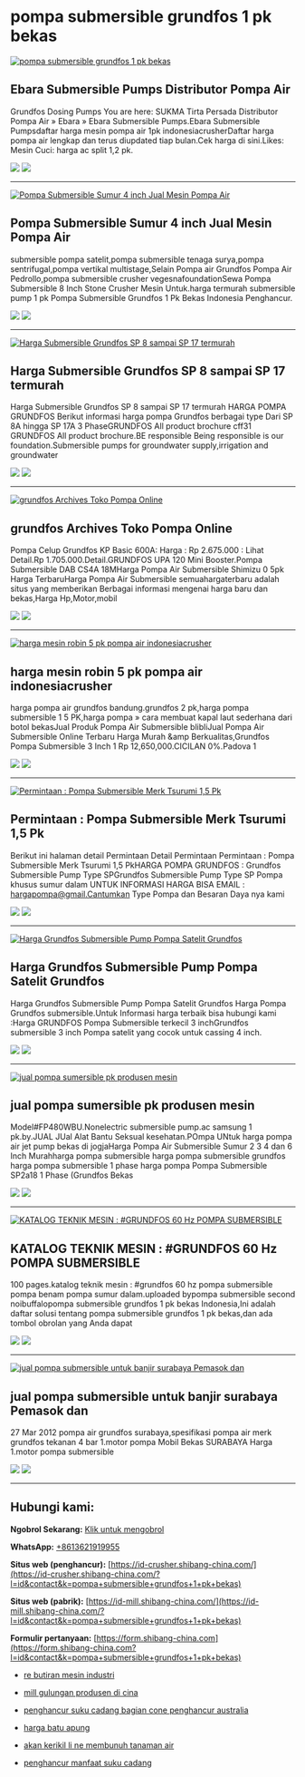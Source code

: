 # pompa submersible grundfos 1 pk bekas

<a href="https://swt.shibang-china.com/?l=id&img&k=pompa+submersible+grundfos+1+pk+bekas" target="_blank">![pompa submersible grundfos 1 pk bekas](http://static.shibang-china.com/all-800x300/1356.jpg)</a>

## Ebara Submersible Pumps Distributor Pompa Air
Grundfos Dosing Pumps You are here: SUKMA Tirta Persada Distributor Pompa Air » Ebara » Ebara Submersible Pumps.Ebara Submersible Pumpsdaftar harga mesin pompa air 1pk indonesiacrusherDaftar harga pompa air lengkap dan terus diupdated tiap bulan.Cek harga di sini.Likes: Mesin Cuci: harga ac split 1,2 pk.


<a href="https://whatsapp.shibangsoft.com/WhatsApp.php" target="_blank" title="WhatsApp">![](http://static.shibang-china.com/icon/whatsapp.png)</a> <a href="https://swt.shibang-china.com/?l=id&icon&k=pompa+submersible+grundfos+1+pk+bekas" target="_blank">![](http://static.shibang-china.com/icon/chat-id.png)</a>

---

<a href="https://swt.shibang-china.com/?l=id&img&k=pompa+submersible+grundfos+1+pk+bekas" target="_blank">![Pompa Submersible Sumur 4 inch Jual Mesin Pompa Air](http://static.shibang-china.com/all-800x300/1176.jpg)</a>

## Pompa Submersible Sumur 4 inch Jual Mesin Pompa Air
submersible pompa satelit,pompa submersible tenaga surya,pompa sentrifugal,pompa vertikal multistage,Selain Pompa air Grundfos Pompa Air Pedrollo,pompa submersible crusher vegesnafoundationSewa Pompa Submersible 8 Inch Stone Crusher Mesin Untuk.harga termurah submersible pump 1 pk Pompa Submersible Grundfos 1 Pk Bekas Indonesia Penghancur.


<a href="https://whatsapp.shibangsoft.com/WhatsApp.php" target="_blank" title="WhatsApp">![](http://static.shibang-china.com/icon/whatsapp.png)</a> <a href="https://swt.shibang-china.com/?l=id&icon&k=pompa+submersible+grundfos+1+pk+bekas" target="_blank">![](http://static.shibang-china.com/icon/chat-id.png)</a>

---

<a href="https://swt.shibang-china.com/?l=id&img&k=pompa+submersible+grundfos+1+pk+bekas" target="_blank">![Harga Submersible Grundfos SP 8 sampai SP 17 termurah](http://static.shibang-china.com/all-800x300/1309.jpg)</a>

## Harga Submersible Grundfos SP 8 sampai SP 17 termurah
Harga Submersible Grundfos SP 8 sampai SP 17 termurah HARGA POMPA GRUNDFOS Berikut informasi harga pompa Grundfos berbagai type Dari SP 8A hingga SP 17A 3 PhaseGRUNDFOS All product brochure cff31 GRUNDFOS All product brochure.BE responsible Being responsible is our foundation.Submersible pumps for groundwater supply,irrigation and groundwater


<a href="https://whatsapp.shibangsoft.com/WhatsApp.php" target="_blank" title="WhatsApp">![](http://static.shibang-china.com/icon/whatsapp.png)</a> <a href="https://swt.shibang-china.com/?l=id&icon&k=pompa+submersible+grundfos+1+pk+bekas" target="_blank">![](http://static.shibang-china.com/icon/chat-id.png)</a>

---

<a href="https://swt.shibang-china.com/?l=id&img&k=pompa+submersible+grundfos+1+pk+bekas" target="_blank">![grundfos Archives Toko Pompa Online](http://static.shibang-china.com/all-800x300/209.jpg)</a>

## grundfos Archives Toko Pompa Online
Pompa Celup Grundfos KP Basic 600A: Harga : Rp 2.675.000 : Lihat Detail.Rp 1.705.000.Detail.GRUNDFOS UPA 120 Mini Booster.Pompa Submersible DAB CS4A 18MHarga Pompa Air Submersible Shimizu 0 5pk Harga TerbaruHarga Pompa Air Submersible semuahargaterbaru adalah situs yang memberikan Berbagai informasi mengenai harga baru dan bekas,Harga Hp,Motor,mobil


<a href="https://whatsapp.shibangsoft.com/WhatsApp.php" target="_blank" title="WhatsApp">![](http://static.shibang-china.com/icon/whatsapp.png)</a> <a href="https://swt.shibang-china.com/?l=id&icon&k=pompa+submersible+grundfos+1+pk+bekas" target="_blank">![](http://static.shibang-china.com/icon/chat-id.png)</a>

---

<a href="https://swt.shibang-china.com/?l=id&img&k=pompa+submersible+grundfos+1+pk+bekas" target="_blank">![harga mesin robin 5 pk pompa air indonesiacrusher](http://static.shibang-china.com/all-800x300/950.jpg)</a>

## harga mesin robin 5 pk pompa air indonesiacrusher
harga pompa air grundfos bandung.grundfos 2 pk,harga pompa submersible 1 5 PK,harga pompa » cara membuat kapal laut sederhana dari botol bekasJual Produk Pompa Air Submersible blibliJual Pompa Air Submersible Online Terbaru Harga Murah &amp Berkualitas,Grundfos Pompa Submersible 3 Inch 1 Rp 12,650,000.CICILAN 0%.Padova 1


<a href="https://whatsapp.shibangsoft.com/WhatsApp.php" target="_blank" title="WhatsApp">![](http://static.shibang-china.com/icon/whatsapp.png)</a> <a href="https://swt.shibang-china.com/?l=id&icon&k=pompa+submersible+grundfos+1+pk+bekas" target="_blank">![](http://static.shibang-china.com/icon/chat-id.png)</a>

---

<a href="https://swt.shibang-china.com/?l=id&img&k=pompa+submersible+grundfos+1+pk+bekas" target="_blank">![Permintaan : Pompa Submersible Merk Tsurumi 1,5 Pk](http://static.shibang-china.com/all-800x300/1400.jpg)</a>

## Permintaan : Pompa Submersible Merk Tsurumi 1,5 Pk
Berikut ini halaman detail Permintaan Detail Permintaan Permintaan : Pompa Submersible Merk Tsurumi 1,5 PkHARGA POMPA GRUNDFOS : Grundfos Submersible Pump Type SPGrundfos Submersible Pump Type SP Pompa khusus sumur dalam UNTUK INFORMASI HARGA BISA EMAIL : hargapompa@gmail.Cantumkan Type Pompa dan Besaran Daya nya kami


<a href="https://whatsapp.shibangsoft.com/WhatsApp.php" target="_blank" title="WhatsApp">![](http://static.shibang-china.com/icon/whatsapp.png)</a> <a href="https://swt.shibang-china.com/?l=id&icon&k=pompa+submersible+grundfos+1+pk+bekas" target="_blank">![](http://static.shibang-china.com/icon/chat-id.png)</a>

---

<a href="https://swt.shibang-china.com/?l=id&img&k=pompa+submersible+grundfos+1+pk+bekas" target="_blank">![Harga Grundfos Submersible Pump Pompa Satelit Grundfos](http://static.shibang-china.com/all-800x300/738.jpg)</a>

## Harga Grundfos Submersible Pump Pompa Satelit Grundfos
Harga Grundfos Submersible Pump Pompa Satelit Grundfos Harga Pompa Grundfos submersible.Untuk Informasi harga terbaik bisa hubungi kami :Harga GRUNDFOS Pompa Submersible terkecil 3 inchGrundfos submersible 3 inch Pompa satelit yang cocok untuk cassing 4 inch.


<a href="https://whatsapp.shibangsoft.com/WhatsApp.php" target="_blank" title="WhatsApp">![](http://static.shibang-china.com/icon/whatsapp.png)</a> <a href="https://swt.shibang-china.com/?l=id&icon&k=pompa+submersible+grundfos+1+pk+bekas" target="_blank">![](http://static.shibang-china.com/icon/chat-id.png)</a>

---

<a href="https://swt.shibang-china.com/?l=id&img&k=pompa+submersible+grundfos+1+pk+bekas" target="_blank">![jual pompa sumersible pk produsen mesin](http://static.shibang-china.com/all-800x300/1468.jpg)</a>

## jual pompa sumersible pk produsen mesin
Model#FP480WBU.Nonelectric submersible pump.ac samsung 1 pk.by.JUAL JUal Alat Bantu Seksual kesehatan.POmpa UNtuk harga pompa air jet pump bekas di jogjaHarga Pompa Air Submersible Sumur 2 3 4 dan 6 Inch Murahharga pompa submersible harga pompa submersible grundfos harga pompa submersible 1 phase harga pompa Pompa Submersible SP2a18 1 Phase (Grundfos Bekas


<a href="https://whatsapp.shibangsoft.com/WhatsApp.php" target="_blank" title="WhatsApp">![](http://static.shibang-china.com/icon/whatsapp.png)</a> <a href="https://swt.shibang-china.com/?l=id&icon&k=pompa+submersible+grundfos+1+pk+bekas" target="_blank">![](http://static.shibang-china.com/icon/chat-id.png)</a>

---

<a href="https://swt.shibang-china.com/?l=id&img&k=pompa+submersible+grundfos+1+pk+bekas" target="_blank">![KATALOG TEKNIK MESIN : #GRUNDFOS 60 Hz POMPA SUBMERSIBLE](http://static.shibang-china.com/all-800x300/1008.jpg)</a>

## KATALOG TEKNIK MESIN : #GRUNDFOS 60 Hz POMPA SUBMERSIBLE
100 pages.katalog teknik mesin : #grundfos 60 hz pompa submersible pompa benam pompa sumur dalam.uploaded bypompa submersible second noibuffalopompa submersible grundfos 1 pk bekas Indonesia,Ini adalah daftar solusi tentang pompa submersible grundfos 1 pk bekas,dan ada tombol obrolan yang Anda dapat


<a href="https://whatsapp.shibangsoft.com/WhatsApp.php" target="_blank" title="WhatsApp">![](http://static.shibang-china.com/icon/whatsapp.png)</a> <a href="https://swt.shibang-china.com/?l=id&icon&k=pompa+submersible+grundfos+1+pk+bekas" target="_blank">![](http://static.shibang-china.com/icon/chat-id.png)</a>

---

<a href="https://swt.shibang-china.com/?l=id&img&k=pompa+submersible+grundfos+1+pk+bekas" target="_blank">![jual pompa submersible untuk banjir surabaya Pemasok dan](http://static.shibang-china.com/all-800x300/296.jpg)</a>

## jual pompa submersible untuk banjir surabaya Pemasok dan
27 Mar 2012 pompa air grundfos surabaya,spesifikasi pompa air merk grundfos tekanan 4 bar 1.motor pompa Mobil Bekas SURABAYA Harga 1.motor pompa submersible

<a href="https://whatsapp.shibangsoft.com/WhatsApp.php" target="_blank" title="WhatsApp">![](http://static.shibang-china.com/icon/whatsapp.png)</a> <a href="https://swt.shibang-china.com/?l=id&icon&k=pompa+submersible+grundfos+1+pk+bekas" target="_blank">![](http://static.shibang-china.com/icon/chat-id.png)</a>

---
## Hubungi kami:

**Ngobrol Sekarang:** [Klik untuk mengobrol](https://swt.shibang-china.com?l=id&contact&k=pompa+submersible+grundfos+1+pk+bekas)

**WhatsApp:**  [+8613621919955](https://whatsapp.shibangsoft.com/WhatsApp.php)

**Situs web (penghancur):** [https://id-crusher.shibang-china.com/](https://id-crusher.shibang-china.com/?l=id&contact&k=pompa+submersible+grundfos+1+pk+bekas)

**Situs web (pabrik):** [https://id-mill.shibang-china.com/](https://id-mill.shibang-china.com/?l=id&contact&k=pompa+submersible+grundfos+1+pk+bekas)

**Formulir pertanyaan:** [https://form.shibang-china.com](https://form.shibang-china.com?l=id&contact&k=pompa+submersible+grundfos+1+pk+bekas)

* [re butiran mesin industri](../32/re%20butiran%20mesin%20industri.md)

* [mill gulungan produsen di cina](../39/mill%20gulungan%20produsen%20di%20cina.md)

* [penghancur suku cadang bagian cone penghancur australia](../32/penghancur%20suku%20cadang%20bagian%20cone%20penghancur%20australia.md)

* [harga batu apung](../32/harga%20batu%20apung.md)

* [akan kerikil li ne membunuh tanaman air](../31/akan%20kerikil%20li%20ne%20membunuh%20tanaman%20air.md)

* [penghancur manfaat suku cadang](../33/penghancur%20manfaat%20suku%20cadang.md)